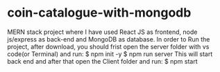 # coin-catalogue-with-mongodb
MERN stack project where I have used React JS as frontend, node js/express as back-end and MongoDB as database.
In order to Run the project, after download, you should frist open the server folder with vs code(or Terminal) and run:
$ npm init -y
$ npm run server
This will start back end and after that open the Client folder and run:
$ npm start
